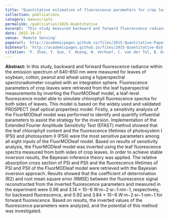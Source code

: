 ```yaml
---
title: "Quantitative estimation of fluorescence parameters for crop leaves with Bayesian inversion"
collection: publications
category: manuscripts
permalink: /publication/2015-Quantitative
excerpt: 'This study measured backward and forward fluorescence radiance of crop leaves using a hyperspectral spectroradiometer, performed sensitivity analysis on the FluorMODleaf model, and applied Bayesian inversion to retrieve key fluorescence parameters.'
date: 2015-10-27
venue: 'Remote Sensing'
paperurl: 'http://academicpages.github.io/files/2015-Quantitative-Paper.pdf'
bibtexurl: 'http://academicpages.github.io/files/2015-Quantitative-Bib.bib'
citation: 'F. Zhao, Y. Guo, Y. Huang, W. Verhoef, C. van der Tol, B. Dai, L. Liu, H. Zhao, and G. Liu (2015). Quantitative estimation of fluorescence parameters for crop leaves with Bayesian inversion. Remote Sensing, 7(10), 14179–14199.'
---
```

**Abstract:** In this study, backward and forward fluorescence radiance within the emission spectrum of 640–850 nm were measured for leaves of soybean, cotton, peanut and wheat using a hyperspectral spectroradiometer coupled with an integration sphere. Fluorescence parameters of crop leaves were retrieved from the leaf hyperspectral measurements by inverting the FluorMODleaf model, a leaf-level fluorescence model able to simulate chlorophyll fluorescence spectra for both sides of leaves. This model is based on the widely used and validated PROSPECT (leaf optical properties) model. Firstly, a sensitivity analysis of the FluorMODleaf model was performed to identify and quantify influential parameters to assist the strategy for the inversion. Implementation of the Extended Fourier Amplitude Sensitivity Test (EFAST) method showed that the leaf chlorophyll content and the fluorescence lifetimes of photosystem I (PSI) and photosystem II (PSII) were the most sensitive parameters among all eight inputs of the FluorMODleaf model. Based on results of sensitivity analysis, the FluorMODleaf model was inverted using the leaf fluorescence spectra measured from both sides of crop leaves. In order to achieve stable inversion results, the Bayesian inference theory was applied. The relative absorption cross section of PSI and PSII and the fluorescence lifetimes of PSI and PSII of the FluorMODleaf model were retrieved with the Bayesian inversion approach. Results showed that the coefficient of determination (R2) and root mean square error (RMSE) between the fluorescence signal reconstructed from the inverted fluorescence parameters and measured in the experiment were 0.96 and 3.14 × 10−6 W·m−2·sr−1·nm−1, respectively, for backward fluorescence, and 0.92 and 3.84 × 10−6 W·m−2·sr−1·nm−1 for forward fluorescence. Based on results, the inverted values of the fluorescence parameters were analyzed, and the potential of this method was investigated.
